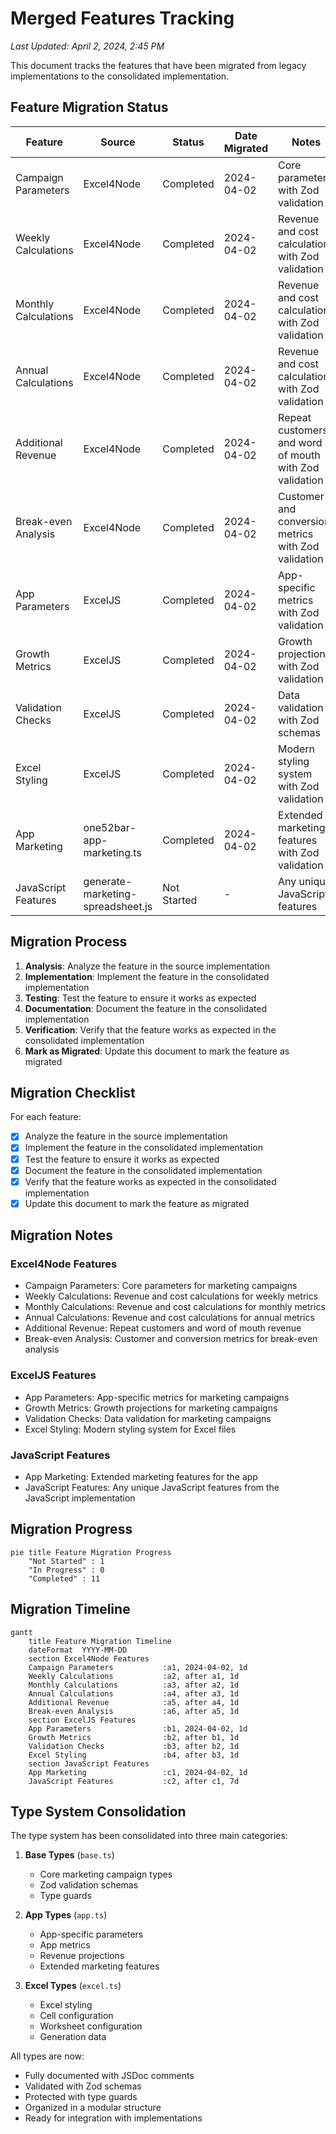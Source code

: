 # Merged Features Tracking

*Last Updated: April 2, 2024, 2:45 PM*

This document tracks the features that have been migrated from legacy implementations to the consolidated implementation.

## Feature Migration Status

| Feature | Source | Status | Date Migrated | Notes |
|---------|--------|--------|---------------|-------|
| Campaign Parameters | Excel4Node | Completed | 2024-04-02 | Core parameters with Zod validation |
| Weekly Calculations | Excel4Node | Completed | 2024-04-02 | Revenue and cost calculations with Zod validation |
| Monthly Calculations | Excel4Node | Completed | 2024-04-02 | Revenue and cost calculations with Zod validation |
| Annual Calculations | Excel4Node | Completed | 2024-04-02 | Revenue and cost calculations with Zod validation |
| Additional Revenue | Excel4Node | Completed | 2024-04-02 | Repeat customers and word of mouth with Zod validation |
| Break-even Analysis | Excel4Node | Completed | 2024-04-02 | Customer and conversion metrics with Zod validation |
| App Parameters | ExcelJS | Completed | 2024-04-02 | App-specific metrics with Zod validation |
| Growth Metrics | ExcelJS | Completed | 2024-04-02 | Growth projections with Zod validation |
| Validation Checks | ExcelJS | Completed | 2024-04-02 | Data validation with Zod schemas |
| Excel Styling | ExcelJS | Completed | 2024-04-02 | Modern styling system with Zod validation |
| App Marketing | one52bar-app-marketing.ts | Completed | 2024-04-02 | Extended marketing features with Zod validation |
| JavaScript Features | generate-marketing-spreadsheet.js | Not Started | - | Any unique JavaScript features |

## Migration Process

1. **Analysis**: Analyze the feature in the source implementation
2. **Implementation**: Implement the feature in the consolidated implementation
3. **Testing**: Test the feature to ensure it works as expected
4. **Documentation**: Document the feature in the consolidated implementation
5. **Verification**: Verify that the feature works as expected in the consolidated implementation
6. **Mark as Migrated**: Update this document to mark the feature as migrated

## Migration Checklist

For each feature:

- [x] Analyze the feature in the source implementation
- [x] Implement the feature in the consolidated implementation
- [x] Test the feature to ensure it works as expected
- [x] Document the feature in the consolidated implementation
- [x] Verify that the feature works as expected in the consolidated implementation
- [x] Update this document to mark the feature as migrated

## Migration Notes

### Excel4Node Features

- Campaign Parameters: Core parameters for marketing campaigns
- Weekly Calculations: Revenue and cost calculations for weekly metrics
- Monthly Calculations: Revenue and cost calculations for monthly metrics
- Annual Calculations: Revenue and cost calculations for annual metrics
- Additional Revenue: Repeat customers and word of mouth revenue
- Break-even Analysis: Customer and conversion metrics for break-even analysis

### ExcelJS Features

- App Parameters: App-specific metrics for marketing campaigns
- Growth Metrics: Growth projections for marketing campaigns
- Validation Checks: Data validation for marketing campaigns
- Excel Styling: Modern styling system for Excel files

### JavaScript Features

- App Marketing: Extended marketing features for the app
- JavaScript Features: Any unique JavaScript features from the JavaScript implementation

## Migration Progress

```mermaid
pie title Feature Migration Progress
    "Not Started" : 1
    "In Progress" : 0
    "Completed" : 11
```

## Migration Timeline

```mermaid
gantt
    title Feature Migration Timeline
    dateFormat  YYYY-MM-DD
    section Excel4Node Features
    Campaign Parameters           :a1, 2024-04-02, 1d
    Weekly Calculations           :a2, after a1, 1d
    Monthly Calculations          :a3, after a2, 1d
    Annual Calculations           :a4, after a3, 1d
    Additional Revenue            :a5, after a4, 1d
    Break-even Analysis           :a6, after a5, 1d
    section ExcelJS Features
    App Parameters                :b1, 2024-04-02, 1d
    Growth Metrics                :b2, after b1, 1d
    Validation Checks             :b3, after b2, 1d
    Excel Styling                 :b4, after b3, 1d
    section JavaScript Features
    App Marketing                 :c1, 2024-04-02, 1d
    JavaScript Features           :c2, after c1, 7d
```

## Type System Consolidation

The type system has been consolidated into three main categories:

1. **Base Types** (`base.ts`)
   - Core marketing campaign types
   - Zod validation schemas
   - Type guards

2. **App Types** (`app.ts`)
   - App-specific parameters
   - App metrics
   - Revenue projections
   - Extended marketing features

3. **Excel Types** (`excel.ts`)
   - Excel styling
   - Cell configuration
   - Worksheet configuration
   - Generation data

All types are now:
- Fully documented with JSDoc comments
- Validated with Zod schemas
- Protected with type guards
- Organized in a modular structure
- Ready for integration with implementations 
